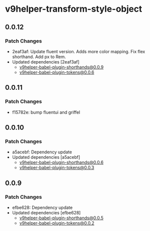 # v9helper-transform-style-object

## 0.0.12

### Patch Changes

- 2eaf3af: Update fluent version. Adds more color mapping. Fix flex shorthand. Add px to Rem.
- Updated dependencies [2eaf3af]
  - v9helper-babel-plugin-shorthands@0.0.9
  - v9helper-babel-plugin-tokens@0.0.6

## 0.0.11

### Patch Changes

- f15782e: bump fluentui and griffel

## 0.0.10

### Patch Changes

- a5acebf: Dependency update
- Updated dependencies [a5acebf]
  - v9helper-babel-plugin-shorthands@0.0.6
  - v9helper-babel-plugin-tokens@0.0.3

## 0.0.9

### Patch Changes

- efbe628: Dependency update
- Updated dependencies [efbe628]
  - v9helper-babel-plugin-shorthands@0.0.5
  - v9helper-babel-plugin-tokens@0.0.2
